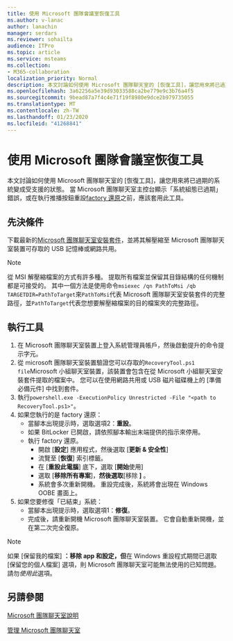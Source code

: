 ```yaml
---
title: 使用 Microsoft 團隊會議室恢復工具
ms.author: v-lanac
author: lanachin
manager: serdars
ms.reviewer: sohailta
audience: ITPro
ms.topic: article
ms.service: msteams
ms.collection:
- M365-collaboration
localization_priority: Normal
description: 本文討論如何使用 Microsoft 團隊聊天室的 [恢復工具]，讓您用來將已過期的系統變成受支援的狀態。
ms.openlocfilehash: 3a62256a5e39d93033588ca2be779e9c3b76a4f5
ms.sourcegitcommit: 9bead87a7f4c4e71f19f8980e9dce2b979735055
ms.translationtype: MT
ms.contentlocale: zh-TW
ms.lasthandoff: 01/23/2020
ms.locfileid: "41268841"
---
```

# <a name="use-the-microsoft-teams-rooms-recovery-tool"></a>使用 Microsoft 團隊會議室恢復工具

本文討論如何使用 Microsoft 團隊聊天室的 [恢復工具]，讓您用來將已過期的系統變成受支援的狀態。 當 Microsoft 團隊聊天室主控台顯示「系統組態已過期」錯誤，或在執行推播按鈕重設[factory 還原](https://docs.microsoft.com/microsoftteams/room-systems/rooms-operations#microsoft-teams-rooms-reset-factory-restore)之前，應該套用此工具。

## <a name="prerequisites"></a>先決條件

下載最新的[Microsoft 團隊聊天室安裝套件](https://go.microsoft.com/fwlink/?linkid=851168)，並將其解壓縮至 Microsoft 團隊聊天室裝置可存取的 USB 記憶棒或網路共用。

> [!NOTE]
> 從 MSI 解壓縮檔案的方式有許多種。 提取所有檔案並保留其目錄結構的任何機制都是可接受的。 其中一個方法是使用命令`msiexec /qn PathToMsi /qb TARGETDIR=PathToTarget`來`PathToMsi`代表 Microsoft 團隊聊天室安裝套件的完整路徑，並`PathToTarget`代表您想要解壓縮檔案的目的檔案夾的完整路徑。

## <a name="running-the-tool"></a>執行工具

1) 在 Microsoft 團隊聊天室裝置上登入系統管理員帳戶，然後啟動提升的命令提示字元。
2) 從 microsoft 團隊聊天室裝置驗證您可以存取的`RecoveryTool.ps1 file`Microsoft 小組聊天室裝置，該裝置會包含在從 Microsoft 小組聊天室安裝套件提取的檔案中。 您可以在使用網路共用或 USB 磁片磁碟機上的 [準備必備元件] 中找到套件。
3) 執行`powershell.exe -ExecutionPolicy Unrestricted -File "<path to RecoveryTool.ps1>"`。
4) 如果您執行的是 factory 還原：
   - 當腳本出現提示時，選取選項2：**重設**。
   - 如果 BitLocker 已開啟，請依照腳本輸出末端提供的指示來停用。
   - 執行 factory 還原。
      - 開啟 [**設定**] 應用程式，然後選取 [**更新 & 安全性**]
      - 流覽至 [**恢復**] 索引標籤。
      - 在 [**重設此電腦**] 底下，選取 [**開始**使用]
      - 選取 [**移除所有專案**]，**然後選取**[移除 **]** 。
      - 系統會多次重新開機。 重設完成後，系統將會出現在 Windows OOBE 畫面上。
5) 如果您要修復「已結束」系統：
    - 當腳本出現提示時，選取選項1：**修復**。
    - 完成後，請重新開機 Microsoft 團隊聊天室裝置。 它會自動重新開機，並在第二次完全復原。

> [!NOTE]
> 如果 [保留我的檔案] **：移除 app 和設定，但**在 Windows 重設程式期間已選取 [保留您的個人檔案] 選項，則 Microsoft 團隊聊天室可能無法使用的已知問題。 請勿*使用此*選項。

## <a name="see-also"></a>另請參閱

[Microsoft 團隊聊天室說明](https://support.office.com/article/Skype-Room-Systems-version-2-help-e667f40e-5aab-40c1-bd68-611fe0002ba2)

[管理 Microsoft 團隊聊天室](rooms-manage.md)
